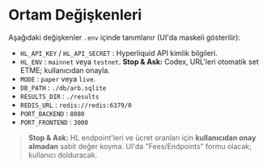 # Ortam Değişkenleri

Aşağıdaki değişkenler `.env` içinde tanımlanır (UI'da maskeli gösterilir):

- `HL_API_KEY` / `HL_API_SECRET` : Hyperliquid API kimlik bilgileri.
- `HL_ENV` : `mainnet` veya `testnet`. **Stop & Ask:** Codex, URL'leri otomatik set ETME; kullanıcıdan onayla.
- `MODE` : `paper` veya `live`.
- `DB_PATH` : `./db/arb.sqlite`
- `RESULTS_DIR` : `./results`
- `REDIS_URL` : `redis://redis:6379/0`
- `PORT_BACKEND` : `8080`
- `PORT_FRONTEND` : `3000`

> **Stop & Ask:** HL endpoint'leri ve ücret oranları için **kullanıcıdan onay almadan** sabit değer koyma. UI'da "Fees/Endpoints" formu olacak; kullanıcı dolduracak.

